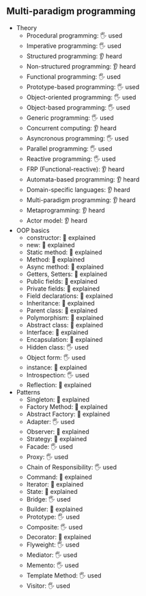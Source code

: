 ## Multi-paradigm programming

- Theory
  - Procedural programming: 🖐️ used
  - Imperative programming: 🖐️ used
  - Structured programming: 👂 heard
  - Non-structured programming: 👂 heard
  - Functional programming: 🖐️ used
  - Prototype-based programming: 🖐️ used
  - Object-oriented programming: 🖐️ used
  - Object-based programming: 🖐️ used
  - Generic programming: 🖐️ used
  - Concurrent computing: 👂 heard
  - Asyncronous programming: 🖐️ used
  - Parallel programming: 🖐️ used
  - Reactive programming: 🖐️ used
  - FRP (Functional-reactive): 👂 heard
  - Automata-based programming: 👂 heard
  - Domain-specific languages: 👂 heard
  - Multi-paradigm programming: 👂 heard
  - Metaprogramming: 👂 heard
  - Actor model: 👂 heard
- OOP basics
  - constructor: 🙋 explained
  - new: 🙋 explained
  - Static method: 🙋 explained
  - Method: 🙋 explained
  - Async method: 🙋 explained
  - Getters, Setters: 🙋 explained
  - Public fields: 🙋 explained
  - Private fields: 🙋 explained
  - Field declarations: 🙋 explained
  - Inheritance: 🙋 explained
  - Parent class: 🙋 explained
  - Polymorphism: 🙋 explained
  - Abstract class: 🙋 explained
  - Interface: 🙋 explained
  - Encapsulation: 🙋 explained
  - Hidden class: 🖐️ used
  - Object form: 🖐️ used
  - instance: 🙋 explained
  - Introspection: 🖐️ used
  - Reflection: 🙋 explained
- Patterns
  - Singleton: 🙋 explained
  - Factory Method: 🙋 explained
  - Abstract Factory: 🙋 explained
  - Adapter: 🖐️ used
  - Observer: 🙋 explained
  - Strategy: 🙋 explained
  - Facade: 🖐️ used
  - Proxy: 🖐️ used
  - Chain of Responsibility: 🖐️ used
  - Command: 🙋 explained
  - Iterator: 🙋 explained
  - State: 🙋 explained
  - Bridge: 🖐️ used
  - Builder: 🙋 explained
  - Prototype: 🖐️ used
  - Composite: 🖐️ used
  - Decorator: 🙋 explained
  - Flyweight: 🖐️ used
  - Mediator: 🖐️ used
  - Memento: 🖐️ used
  - Template Method: 🖐️ used
  - Visitor: 🖐️ used
